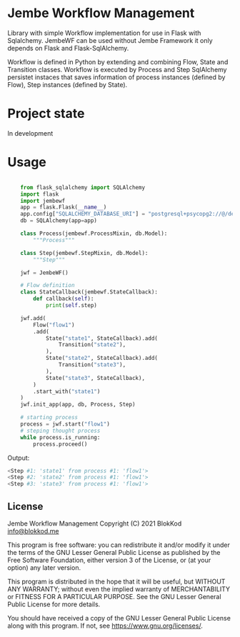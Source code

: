 # Jembe Workflow Management

Library with simple Workflow implementation for use in Flask with Sqlalchemy. 
JembeWF can be used without Jembe Framework it only depends on Flask and Flask-SqlAlchemy.

Workflow is defined in Python by extending and combining Flow, State and Transition classes.
Workflow is executed by Process and Step SqlAlchemy persistet instaces that saves information
of process instances (defined by Flow), Step instances (defined by State).


# Project state

In development

# Usage 

``` python

    from flask_sqlalchemy import SQLAlchemy
    import flask
    import jembewf
    app = flask.Flask(__name__)
    app.config["SQLALCHEMY_DATABASE_URI"] = "postgresql+psycopg2://@/demo"
    db = SQLAlchemy(app=app)

    class Process(jembewf.ProcessMixin, db.Model):
        """Process"""

    class Step(jembewf.StepMixin, db.Model):
        """Step"""

    jwf = JembeWF()

    # Flow definition
    class StateCallback(jembewf.StateCallback):
        def callback(self):
            print(self.step)

    jwf.add(
        Flow("flow1")
        .add(
            State("state1", StateCallback).add(
                Transition("state2"),
            ),
            State("state2", StateCallback).add(
                Transition("state3"),
            ),
            State("state3", StateCallback),
        )
        .start_with("state1")
    )
    jwf.init_app(app, db, Process, Step)

    # starting process
    process = jwf.start("flow1")
    # steping thought process
    while process.is_running:
        process.proceed()
```

Output:
```bash
<Step #1: 'state1' from process #1: 'flow1'>
<Step #2: 'state2' from process #1: 'flow1'>
<Step #3: 'state3' from process #1: 'flow1'>
```

## License


Jembe Workflow Management
Copyright (C) 2021 BlokKod <info@blokkod.me>

This program is free software: you can redistribute it and/or modify
it under the terms of the GNU Lesser General Public License as published
by the Free Software Foundation, either version 3 of the License, or
(at your option) any later version.

This program is distributed in the hope that it will be useful,
but WITHOUT ANY WARRANTY; without even the implied warranty of
MERCHANTABILITY or FITNESS FOR A PARTICULAR PURPOSE.  See the
GNU Lesser General Public License for more details.

You should have received a copy of the GNU Lesser General Public License
along with this program.  If not, see <https://www.gnu.org/licenses/>.
